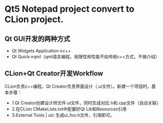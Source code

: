 # Qt5 Notepad project convert to CLion project.

## Qt GUI开发的两种方式
- Qt Widgets Application->c++
- Qt Quick->qml（qml语言编程，局限性和性能不如传统c++方式，不做介绍）

## CLion+Qt Creator开发Workflow
CLion负责c++编程，Qt Creator负责界面设计（.ui文件）。新建一个项目时，基本步骤：

- 1.Qt Creator创建设计师文件.ui文件，同时生成对应.h和.cpp文件（自动关联）
- 2.在CLion CMakeLists.txt中配置好Qt Lib和Resources引用
- 3.External Tools | uic 生成ui_foo.h文件，引用即可。